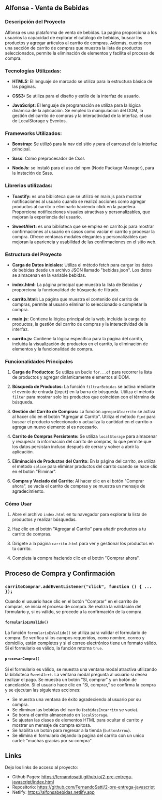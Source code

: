 ## Alfonsa - Venta de Bebidas

### Descripción del Proyecto

Alfonsa es una plataforma de venta de bebidas. La pagina proporciona a los usuarios la capacidad de explorar el catálogo de bebidas, buscar los productos y agregar artículos al carrito de compras. Además, cuenta con una sección de carrito de compras que muestra la lista de productos seleccionados, permite la eliminación de elementos y facilita el proceso de compra.

### Tecnologías Utilizadas:

- **HTML5:** El lenguaje de marcado se utiliza para la estructura básica de las páginas.
  
- **CSS3:** Se utiliza para el diseño y estilo de la interfaz de usuario.

- **JavaScript:** El lenguaje de programación se utiliza para la lógica dinámica de la aplicación. Se empleó la manipulación del DOM, la gestión del carrito de compras y la interactividad de la interfaz. el uso de LocalStorage y Eventos.

### Frameworks Utilizados:

- **Boostrap:** Se utilizó para la nav del sitio y para el carrousel de la interfaz principal.
  
- **Sass:** Como preprocesador de Csss

- **NodeJs:** se instaló para el uso del npm (Node Package Manager), para la instación de Sass.

### Librerias utilizadas:

- **Toastify:** es una biblioteca que se utilizó en main.js para mostrar notificaciones al usuario cuando se realizó acciones como agregar productos al carrito o eliminarlo haciendo click en la papelera. Proporciona notificaciones visuales atractivas y personalizables, que mejoran la experiencia del usuario.

- **SweetAlert:** es una biblioteca que se emplea en carrito.js para mostrar confirmaciones al usuario en casos como vaciar el carrito y procesar la compra. Ofrece ventanas modales elegantes y personalizables que mejoran la apariencia y usabilidad de las confirmaciones en el sitio web.

### Estructura del Proyecto

- **Carga de Datos iniciales:** Utiliza el método fetch para cargar los datos de bebidas desde un archivo JSON llamado "bebidas.json". Los datos se almacenan en la variable bebidas.

- **index.html:** La página principal que muestra la lista de Bebidas y proporciona la funcionalidad de búsqueda de filtrado.

- **carrito.html:** La página que muestra el contenido del carrito de compras, permite al usuario eliminar lo seleccionado o completar la compra.

- **main.js:** Contiene la lógica principal de la web, incluida la carga de productos, la gestión del carrito de compras y la interactividad de la interfaz.

- **carrito.js:** Contiene la lógica específica para la página del carrito, incluida la visualización de productos en el carrito, la eliminación de elementos y la funcionalidad de compra.

### Funcionalidades Principales

1. **Carga de Productos:** Se utiliza un bucle `for...of` para recorrer la lista de productos y agregar dinámicamente elementos al DOM.

2. **Búsqueda de Productos:** La función `filtrarBebidas` se activa mediante el evento de entrada (`input`) en la barra de búsqueda. Utiliza el método `filter` para mostrar solo los productos que coinciden con el término de búsqueda.

3. **Gestión del Carrito de Compras:** La función `agregarAlcarrito` se activa al hacer clic en el botón "Agregar al Carrito". Utiliza el método `find` para buscar el producto seleccionado y actualiza la cantidad en el carrito o agrega un nuevo elemento si es necesario.

4. **Carrito de Compras Persistente:** Se utiliza `localStorage` para almacenar y recuperar la información del carrito de compras, lo que permite que los datos persistan incluso después de cerrar y volver a abrir la aplicación.

5. **Eliminación de Productos del Carrito:** En la página del carrito, se utiliza el método `splice` para eliminar productos del carrito cuando se hace clic en el botón "Eliminar".

6. **Compra y Vaciado del Carrito:** Al hacer clic en el botón "Comprar ahora", se vacía el carrito de compras y se muestra un mensaje de agradecimiento.

### Cómo Usar

1. Abre el archivo `index.html` en tu navegador para explorar la lista de productos y realizar búsquedas.

2. Haz clic en el botón "Agregar al Carrito" para añadir productos a tu carrito de compras.

3. Dirígete a la página `carrito.html` para ver y gestionar los productos en tu carrito.

4. Completa la compra haciendo clic en el botón "Comprar ahora".

## Proceso de Compra y Confirmación

### `carritoComprar.addEventListener("click", function () { ... });`
Cuando el usuario hace clic en el botón "Comprar" en el carrito de compras, se inicia el proceso de compra. Se realiza la validación del formulario y, si es válido, se procede a la confirmación de la compra.

#### `formularioEsValido()`
La función `formularioEsValido()` se utiliza para validar el formulario de compra. Se verifica si los campos requeridos, como nombre, correo y domicilio, están completos y si el correo electrónico tiene un formato válido. Si el formulario es válido, la función retorna `true`.

#### `procesarCompra()`
Si el formulario es válido, se muestra una ventana modal atractiva utilizando la biblioteca `SweetAlert`. La ventana modal pregunta al usuario si desea realizar el pago. Se muestra un botón "Sí, comprar" y un botón de cancelación. Si el usuario hace clic en "Sí, comprar," se confirma la compra y se ejecutan las siguientes acciones:

- Se muestra una ventana  de éxito agradeciendo al usuario por su compra.
- Se eliminan las bebidas del carrito (`bebidasEncarrito` se vacía).
- Se borra el carrito almacenado en `localStorage`.
- Se ajustan las clases de elementos HTML para ocultar el carrito y mostrar un mensaje de compra exitosa.
- Se habilita un botón para regresar a la tienda (`buttonArrow`).
- Se elimina el formulario dejando la pagina del carrito con un unico cartel: "muchas gracias por su compra"

## Links

Dejo los links de acceso al proyecto:

- Github Pages: https://fernandosatti.github.io/2-pre-entrega-javascript/index.html
- Repositorio:  https://github.com/FernandoSatti/2-pre-entrega-javascript
- Netlify:      https://alfonsabebidas.netlify.app








